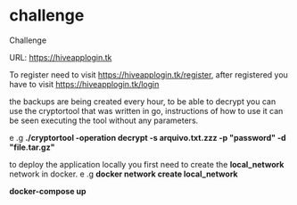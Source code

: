 # challenge
Challenge

URL: https://hiveapplogin.tk

To register need to visit https://hiveapplogin.tk/register, after registered you have to visit https://hiveapplogin.tk/login

the backups are being created every hour, to be able to decrypt you can use the cryptortool that was written in go, instructions of how to use it can be seen executing
the tool without any parameters.

e .g **./cryptortool -operation decrypt -s arquivo.txt.zzz -p "password" -d "file.tar.gz"**

to deploy the application locally you first need to create the **local_network** network in docker.
e .g **docker network create local_network**

**docker-compose up**



